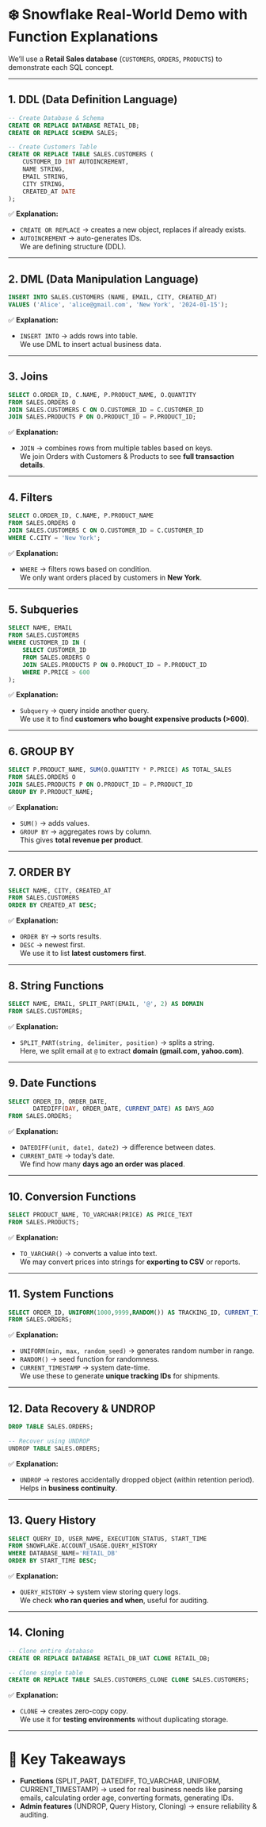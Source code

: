 # ❄️ Snowflake Real-World Demo with Function Explanations

We’ll use a **Retail Sales database** (`CUSTOMERS`, `ORDERS`, `PRODUCTS`) to demonstrate each SQL concept.  

---

## **1. DDL (Data Definition Language)**
```sql
-- Create Database & Schema
CREATE OR REPLACE DATABASE RETAIL_DB;
CREATE OR REPLACE SCHEMA SALES;

-- Create Customers Table
CREATE OR REPLACE TABLE SALES.CUSTOMERS (
    CUSTOMER_ID INT AUTOINCREMENT,
    NAME STRING,
    EMAIL STRING,
    CITY STRING,
    CREATED_AT DATE
);
```
✅ **Explanation:**  
- `CREATE OR REPLACE` → creates a new object, replaces if already exists.  
- `AUTOINCREMENT` → auto-generates IDs.  
We are defining structure (DDL).  

---

## **2. DML (Data Manipulation Language)**
```sql
INSERT INTO SALES.CUSTOMERS (NAME, EMAIL, CITY, CREATED_AT)
VALUES ('Alice', 'alice@gmail.com', 'New York', '2024-01-15');
```
✅ **Explanation:**  
- `INSERT INTO` → adds rows into table.  
We use DML to insert actual business data.  

---

## **3. Joins**
```sql
SELECT O.ORDER_ID, C.NAME, P.PRODUCT_NAME, O.QUANTITY
FROM SALES.ORDERS O
JOIN SALES.CUSTOMERS C ON O.CUSTOMER_ID = C.CUSTOMER_ID
JOIN SALES.PRODUCTS P ON O.PRODUCT_ID = P.PRODUCT_ID;
```
✅ **Explanation:**  
- `JOIN` → combines rows from multiple tables based on keys.  
We join Orders with Customers & Products to see **full transaction details**.  

---

## **4. Filters**
```sql
SELECT O.ORDER_ID, C.NAME, P.PRODUCT_NAME
FROM SALES.ORDERS O
JOIN SALES.CUSTOMERS C ON O.CUSTOMER_ID = C.CUSTOMER_ID
WHERE C.CITY = 'New York';
```
✅ **Explanation:**  
- `WHERE` → filters rows based on condition.  
We only want orders placed by customers in **New York**.  

---

## **5. Subqueries**
```sql
SELECT NAME, EMAIL
FROM SALES.CUSTOMERS
WHERE CUSTOMER_ID IN (
    SELECT CUSTOMER_ID 
    FROM SALES.ORDERS O
    JOIN SALES.PRODUCTS P ON O.PRODUCT_ID = P.PRODUCT_ID
    WHERE P.PRICE > 600
);
```
✅ **Explanation:**  
- `Subquery` → query inside another query.  
We use it to find **customers who bought expensive products (>600)**.  

---

## **6. GROUP BY**
```sql
SELECT P.PRODUCT_NAME, SUM(O.QUANTITY * P.PRICE) AS TOTAL_SALES
FROM SALES.ORDERS O
JOIN SALES.PRODUCTS P ON O.PRODUCT_ID = P.PRODUCT_ID
GROUP BY P.PRODUCT_NAME;
```
✅ **Explanation:**  
- `SUM()` → adds values.  
- `GROUP BY` → aggregates rows by column.  
This gives **total revenue per product**.  

---

## **7. ORDER BY**
```sql
SELECT NAME, CITY, CREATED_AT
FROM SALES.CUSTOMERS
ORDER BY CREATED_AT DESC;
```
✅ **Explanation:**  
- `ORDER BY` → sorts results.  
- `DESC` → newest first.  
We use it to list **latest customers first**.  

---

## **8. String Functions**
```sql
SELECT NAME, EMAIL, SPLIT_PART(EMAIL, '@', 2) AS DOMAIN
FROM SALES.CUSTOMERS;
```
✅ **Explanation:**  
- `SPLIT_PART(string, delimiter, position)` → splits a string.  
Here, we split email at `@` to extract **domain (gmail.com, yahoo.com)**.  

---

## **9. Date Functions**
```sql
SELECT ORDER_ID, ORDER_DATE, 
       DATEDIFF(DAY, ORDER_DATE, CURRENT_DATE) AS DAYS_AGO
FROM SALES.ORDERS;
```
✅ **Explanation:**  
- `DATEDIFF(unit, date1, date2)` → difference between dates.  
- `CURRENT_DATE` → today’s date.  
We find how many **days ago an order was placed**.  

---

## **10. Conversion Functions**
```sql
SELECT PRODUCT_NAME, TO_VARCHAR(PRICE) AS PRICE_TEXT
FROM SALES.PRODUCTS;
```
✅ **Explanation:**  
- `TO_VARCHAR()` → converts a value into text.  
We may convert prices into strings for **exporting to CSV** or reports.  

---

## **11. System Functions**
```sql
SELECT ORDER_ID, UNIFORM(1000,9999,RANDOM()) AS TRACKING_ID, CURRENT_TIMESTAMP
FROM SALES.ORDERS;
```
✅ **Explanation:**  
- `UNIFORM(min, max, random_seed)` → generates random number in range.  
- `RANDOM()` → seed function for randomness.  
- `CURRENT_TIMESTAMP` → system date-time.  
We use these to generate **unique tracking IDs** for shipments.  

---

## **12. Data Recovery & UNDROP**
```sql
DROP TABLE SALES.ORDERS;

-- Recover using UNDROP
UNDROP TABLE SALES.ORDERS;
```
✅ **Explanation:**  
- `UNDROP` → restores accidentally dropped object (within retention period).  
Helps in **business continuity**.  

---

## **13. Query History**
```sql
SELECT QUERY_ID, USER_NAME, EXECUTION_STATUS, START_TIME
FROM SNOWFLAKE.ACCOUNT_USAGE.QUERY_HISTORY
WHERE DATABASE_NAME='RETAIL_DB'
ORDER BY START_TIME DESC;
```
✅ **Explanation:**  
- `QUERY_HISTORY` → system view storing query logs.  
We check **who ran queries and when**, useful for auditing.  

---

## **14. Cloning**
```sql
-- Clone entire database
CREATE OR REPLACE DATABASE RETAIL_DB_UAT CLONE RETAIL_DB;

-- Clone single table
CREATE OR REPLACE TABLE SALES.CUSTOMERS_CLONE CLONE SALES.CUSTOMERS;
```
✅ **Explanation:**  
- `CLONE` → creates zero-copy copy.  
We use it for **testing environments** without duplicating storage.  

---

# 🔑 Key Takeaways
- **Functions** (SPLIT_PART, DATEDIFF, TO_VARCHAR, UNIFORM, CURRENT_TIMESTAMP) → used for real business needs like parsing emails, calculating order age, converting formats, generating IDs.  
- **Admin features** (UNDROP, Query History, Cloning) → ensure reliability & auditing.  
